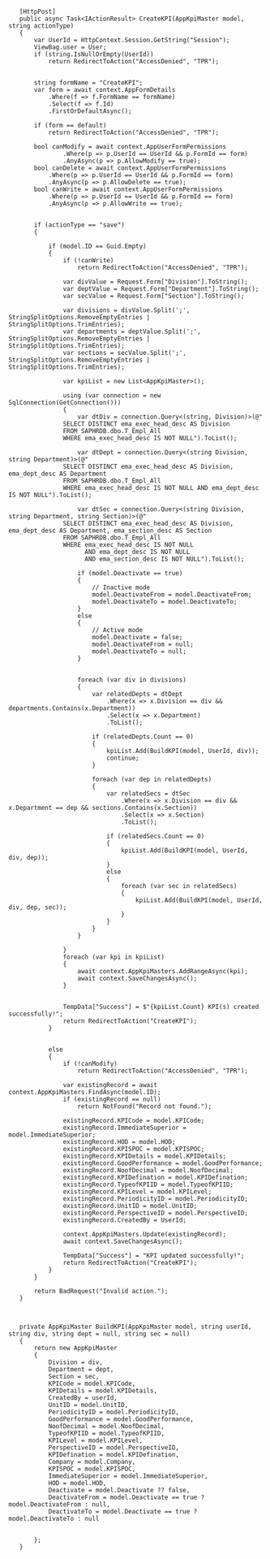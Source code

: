        [HttpPost]
       public async Task<IActionResult> CreateKPI(AppKpiMaster model, string actionType)
       {
           var UserId = HttpContext.Session.GetString("Session");
           ViewBag.user = User;
           if (string.IsNullOrEmpty(UserId))
               return RedirectToAction("AccessDenied", "TPR");


           string formName = "CreateKPI";
           var form = await context.AppFormDetails
               .Where(f => f.FormName == formName)
               .Select(f => f.Id)
               .FirstOrDefaultAsync();

           if (form == default)
               return RedirectToAction("AccessDenied", "TPR");

           bool canModify = await context.AppUserFormPermissions
                   .Where(p => p.UserId == UserId && p.FormId == form)
                   .AnyAsync(p => p.AllowModify == true);
           bool canDelete = await context.AppUserFormPermissions
               .Where(p => p.UserId == UserId && p.FormId == form)
               .AnyAsync(p => p.AllowDelete == true);
           bool canWrite = await context.AppUserFormPermissions
               .Where(p => p.UserId == UserId && p.FormId == form)
               .AnyAsync(p => p.AllowWrite == true);


           if (actionType == "save")
           {

               if (model.ID == Guid.Empty)
               {
                   if (!canWrite)
                       return RedirectToAction("AccessDenied", "TPR");

                   var divValue = Request.Form["Division"].ToString();
                   var deptValue = Request.Form["Department"].ToString();
                   var secValue = Request.Form["Section"].ToString();

                   var divisions = divValue.Split(';', StringSplitOptions.RemoveEmptyEntries | StringSplitOptions.TrimEntries);
                   var departments = deptValue.Split(';', StringSplitOptions.RemoveEmptyEntries | StringSplitOptions.TrimEntries);
                   var sections = secValue.Split(';', StringSplitOptions.RemoveEmptyEntries | StringSplitOptions.TrimEntries);

                   var kpiList = new List<AppKpiMaster>();

                   using (var connection = new SqlConnection(GetConnection()))
                   {
                       var dtDiv = connection.Query<(string, Division)>(@"
                   SELECT DISTINCT ema_exec_head_desc AS Division 
                   FROM SAPHRDB.dbo.T_Empl_All 
                   WHERE ema_exec_head_desc IS NOT NULL").ToList();

                       var dtDept = connection.Query<(string Division, string Department)>(@"
                   SELECT DISTINCT ema_exec_head_desc AS Division, ema_dept_desc AS Department 
                   FROM SAPHRDB.dbo.T_Empl_All 
                   WHERE ema_exec_head_desc IS NOT NULL AND ema_dept_desc IS NOT NULL").ToList();

                       var dtSec = connection.Query<(string Division, string Department, string Section)>(@"
                   SELECT DISTINCT ema_exec_head_desc AS Division, ema_dept_desc AS Department, ema_section_desc AS Section
                   FROM SAPHRDB.dbo.T_Empl_All
                   WHERE ema_exec_head_desc IS NOT NULL 
                         AND ema_dept_desc IS NOT NULL 
                         AND ema_section_desc IS NOT NULL").ToList();

                       if (model.Deactivate == true)
                       {
                           // Inactive mode
                           model.DeactivateFrom = model.DeactivateFrom;
                           model.DeactivateTo = model.DeactivateTo;
                       }
                       else
                       {
                           // Active mode
                           model.Deactivate = false;
                           model.DeactivateFrom = null;
                           model.DeactivateTo = null;
                       }


                       foreach (var div in divisions)
                       {
                           var relatedDepts = dtDept
                               .Where(x => x.Division == div && departments.Contains(x.Department))
                               .Select(x => x.Department)
                               .ToList();

                           if (relatedDepts.Count == 0)
                           {
                               kpiList.Add(BuildKPI(model, UserId, div));
                               continue;
                           }

                           foreach (var dep in relatedDepts)
                           {
                               var relatedSecs = dtSec
                                   .Where(x => x.Division == div && x.Department == dep && sections.Contains(x.Section))
                                   .Select(x => x.Section)
                                   .ToList();

                               if (relatedSecs.Count == 0)
                               {
                                   kpiList.Add(BuildKPI(model, UserId, div, dep));
                               }
                               else
                               {
                                   foreach (var sec in relatedSecs)
                                   {
                                       kpiList.Add(BuildKPI(model, UserId, div, dep, sec));
                                   }
                               }
                           }
                       }

                   }
                   foreach (var kpi in kpiList)
                   {
                       await context.AppKpiMasters.AddRangeAsync(kpi);
                       await context.SaveChangesAsync();
                   }


                   TempData["Success"] = $"{kpiList.Count} KPI(s) created successfully!";
                   return RedirectToAction("CreateKPI");
               }


               else
               {
                   if (!canModify)
                       return RedirectToAction("AccessDenied", "TPR");

                   var existingRecord = await context.AppKpiMasters.FindAsync(model.ID);
                   if (existingRecord == null)
                       return NotFound("Record not found.");

                   existingRecord.KPICode = model.KPICode;
                   existingRecord.ImmediateSuperior = model.ImmediateSuperior;
                   existingRecord.HOD = model.HOD;
                   existingRecord.KPISPOC = model.KPISPOC;
                   existingRecord.KPIDetails = model.KPIDetails;
                   existingRecord.GoodPerformance = model.GoodPerformance;
                   existingRecord.NoofDecimal = model.NoofDecimal;
                   existingRecord.KPIDefination = model.KPIDefination;
                   existingRecord.TypeofKPIID = model.TypeofKPIID;
                   existingRecord.KPILevel = model.KPILevel;
                   existingRecord.PeriodicityID = model.PeriodicityID;
                   existingRecord.UnitID = model.UnitID;
                   existingRecord.PerspectiveID = model.PerspectiveID;
                   existingRecord.CreatedBy = UserId;
                 
                   context.AppKpiMasters.Update(existingRecord);
                   await context.SaveChangesAsync();

                   TempData["Success"] = "KPI updated successfully!";
                   return RedirectToAction("CreateKPI");
               }
           }

           return BadRequest("Invalid action.");
       }



       private AppKpiMaster BuildKPI(AppKpiMaster model, string userId, string div, string dept = null, string sec = null)
       {
           return new AppKpiMaster
           {
               Division = div,
               Department = dept,
               Section = sec,
               KPICode = model.KPICode,
               KPIDetails = model.KPIDetails,
               CreatedBy = userId,
               UnitID = model.UnitID,
               PeriodicityID = model.PeriodicityID,
               GoodPerformance = model.GoodPerformance,
               NoofDecimal = model.NoofDecimal,
               TypeofKPIID = model.TypeofKPIID,
               KPILevel = model.KPILevel,
               PerspectiveID = model.PerspectiveID,
               KPIDefination = model.KPIDefination,
               Company = model.Company,
               KPISPOC = model.KPISPOC,
               ImmediateSuperior = model.ImmediateSuperior,
               HOD = model.HOD,
               Deactivate = model.Deactivate ?? false,
               DeactivateFrom = model.Deactivate == true ? model.DeactivateFrom : null,
               DeactivateTo = model.Deactivate == true ? model.DeactivateTo : null


           };
       }

